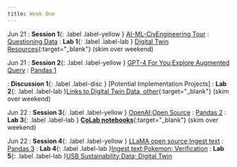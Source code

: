```yaml
---
title: Week One
---
```


Jun 21
: **Session 1**{: .label .label-yellow } [AI-ML-CivEngineering Tour](/InfrastructureChat/lecture/ses01-ju21wam)
    : [Questioning Data](https://ds100.org/course-notes-su23/intro_lec/introduction.html)
: **Lab 1**{: .label .label-lab } [Digital Twin Resources](https://github.com/CourseChat/SRG_S23/wiki/Digital-Twins){:target="_blank"} (skim over weekend)

Jun 21
: **Session 2**{: .label .label-yellow } [GPT-4 For You;Explore Augmented Query](/InfrastructureChat/lecture/ses2-ju21wpm) 
    : [Pandas 1](https://ds100.org/course-notes-su23/pandas_1/pandas_1.html)

: **Discussion 1**{: .label .label-disc } [Potential Implementation Projects]
: **Lab 2**{: .label .label-lab }[Links to Digital Twin Data, other](https://github.com/CourseChat/SRG_S23/wiki/){:target="_blank"} (skim over weekend)


Jun 22
: **Session 3**{: .label .label-yellow } [OpenAI;Open Source](/InfrastructureChat/lecture/ses3-ju22tham)
    : [Pandas 2](https://ds100.org/course-notes-su23/pandas_2/pandas_2.html)
: **Lab 3**{: .label .label-lab } [**CoLab notebooks**](https://github.com/CourseChat/SRG_S23/wiki/Colab-Notebooks){:target="_blank"} (skim over weekend)

Jun 22
: **Session 4**{: .label .label-yellow } [LLaMA open source;Ingest text](/InfrastructureChat/lecture/ses4ju22thpm)
    : [Pandas 3](https://ds100.org/course-notes-su23/pandas_2/pandas_2.html)
: **Lab 4**{: .label .label-lab }[Ingest text;Pokemon; Verification](https://github.com/CourseChat/SRG_S23/wiki/Verification)
: **Lab 5**{: .label .label-lab }[USB Sustainability Data; Digital Twin](https://github.com/CourseChat/SRG_S23/wiki/Spreadsheets)

